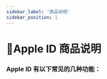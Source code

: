 ```yaml
---
sidebar_label: '商品说明'
sidebar_position: 1
---
```


# 🍎Apple ID 商品说明

### Apple ID 有以下常见的几种功能：

<!--stackedit_data:
eyJoaXN0b3J5IjpbMjA2MDUzNDg4MSwtMTA5NjA3ODYxOF19
-->